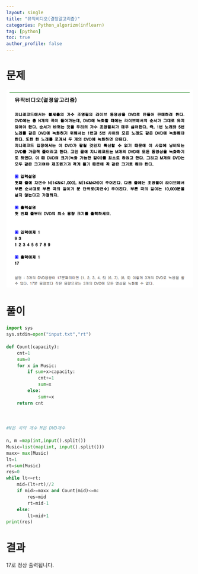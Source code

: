 ```yaml
---
layout: single
title: "뮤직비디오(결정알고리즘)"
categories: Python_algorizm(inflearn)
tag: [python]
toc: true
author_profile: false
---
```


# 문제

![뮤직비디오(결정알고리즘)](../../images/2022-12-19-뮤직비디오(결정알고리즘)/뮤직비디오(결정알고리즘).png)

# 풀이

```python
import sys
sys.stdin=open("input.txt","rt")

def Count(capacity):
    cnt=1
    sum=0
    for x in Music:
        if sum+x>capacity:
            cnt+=1
            sum=x
        else:
            sum+=x
    return cnt



#N은 곡의 개수 M은 DVD개수

n, m =map(int,input().split())
Music=list(map(int, input().split()))
maxx= max(Music)
lt=1
rt=sum(Music)
res=0
while lt<=rt:
    mid=(lt+rt)//2
    if mid>=maxx and Count(mid)<=m:
        res=mid
        rt=mid-1
    else:
        lt=mid+1
print(res)

```

# 결과

17로 정상 출력됩니다.
